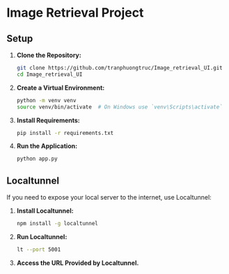 # Image Retrieval Project

## Setup

1. **Clone the Repository:**

    ```bash
    git clone https://github.com/tranphuongtruc/Image_retrieval_UI.git
    cd Image_retrieval_UI
    ```

2. **Create a Virtual Environment:**

    ```bash
    python -m venv venv
    source venv/bin/activate  # On Windows use `venv\Scripts\activate`
    ```

3. **Install Requirements:**

    ```bash
    pip install -r requirements.txt
    ```

4. **Run the Application:**

    ```bash
    python app.py
    ```

## Localtunnel

If you need to expose your local server to the internet, use Localtunnel:

1. **Install Localtunnel:**

    ```bash
    npm install -g localtunnel
    ```

2. **Run Localtunnel:**

    ```bash
    lt --port 5001
    ```

3. **Access the URL Provided by Localtunnel.**
